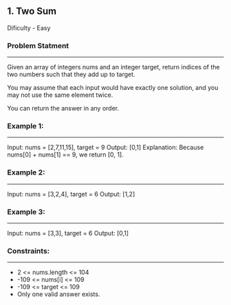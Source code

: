 ## 1. Two Sum
Dificulty - Easy

### Problem Statment
---
Given an array of integers nums and an integer target, return indices of the two numbers such that they add up to target.

You may assume that each input would have exactly one solution, and you may not use the same element twice.

You can return the answer in any order.

### Example 1:
---
Input: nums = [2,7,11,15], target = 9
Output: [0,1]
Explanation: Because nums[0] + nums[1] == 9, we return [0, 1].
### Example 2:
---
Input: nums = [3,2,4], target = 6
Output: [1,2]
### Example 3:
---
Input: nums = [3,3], target = 6
Output: [0,1]
 

### Constraints:
---
- 2 <= nums.length <= 104
- -109 <= nums[i] <= 109
- -109 <= target <= 109
- Only one valid answer exists.
